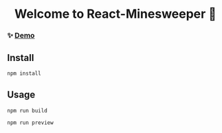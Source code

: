 <h1 align="center">Welcome to React-Minesweeper 👋</h1>

### ✨ [Demo](https://astatochek.github.io/react-minesweeper/)

## Install

```sh
npm install
```

## Usage

```sh
npm run build
```

```sh
npm run preview
```
